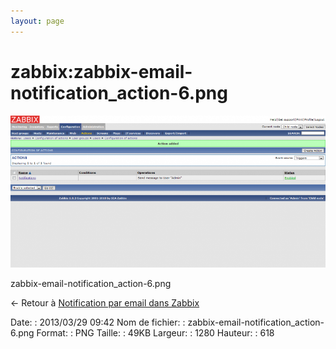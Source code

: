```yaml
---
layout: page
---
```


zabbix:zabbix-email-notification\_action-6.png
==============================================

[![zabbix-email-notification\_action-6.png](../../assets/media/zabbix/zabbix-email-notification_action-6.png@cache=&w=900&h=434 "zabbix-email-notification_action-6.png")](../../assets/media/zabbix/zabbix-email-notification_action-6.png@cache= "Afficher le fichier original")

zabbix-email-notification\_action-6.png

← Retour à [Notification par email dans
Zabbix](../../zabbix/zabbix-email-notification.html "zabbix:zabbix-email-notification")

Date:
:   2013/03/29 09:42
Nom de fichier:
:   zabbix-email-notification\_action-6.png
Format:
:   PNG
Taille:
:   49KB
Largeur:
:   1280
Hauteur:
:   618

